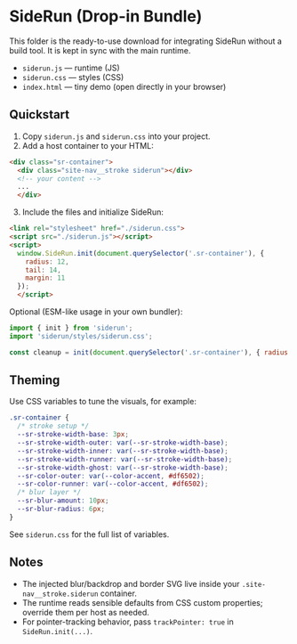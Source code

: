 # SideRun (Drop-in Bundle)

This folder is the ready-to-use download for integrating SideRun without a build tool. It is kept in sync with the main runtime.

- `siderun.js` — runtime (JS)
- `siderun.css` — styles (CSS)
- `index.html` — tiny demo (open directly in your browser)

## Quickstart

1) Copy `siderun.js` and `siderun.css` into your project.
2) Add a host container to your HTML:

```html
<div class="sr-container">
  <div class="site-nav__stroke siderun"></div>
  <!-- your content -->
  ...
  </div>
```

3) Include the files and initialize SideRun:

```html
<link rel="stylesheet" href="./siderun.css">
<script src="./siderun.js"></script>
<script>
  window.SideRun.init(document.querySelector('.sr-container'), {
    radius: 12,
    tail: 14,
    margin: 11
  });
  </script>
```

Optional (ESM-like usage in your own bundler):

```js
import { init } from 'siderun';
import 'siderun/styles/siderun.css';

const cleanup = init(document.querySelector('.sr-container'), { radius: 12, tail: 14, margin: 11 });
```

## Theming

Use CSS variables to tune the visuals, for example:

```css
.sr-container {
  /* stroke setup */
  --sr-stroke-width-base: 3px;
  --sr-stroke-width-outer: var(--sr-stroke-width-base);
  --sr-stroke-width-inner: var(--sr-stroke-width-base);
  --sr-stroke-width-runner: var(--sr-stroke-width-base);
  --sr-stroke-width-ghost: var(--sr-stroke-width-base);
  --sr-color-outer: var(--color-accent, #df6502);
  --sr-color-runner: var(--color-accent, #df6502);
  /* blur layer */
  --sr-blur-amount: 10px;
  --sr-blur-radius: 6px;
}
```

See `siderun.css` for the full list of variables.

## Notes

- The injected blur/backdrop and border SVG live inside your `.site-nav__stroke.siderun` container.
- The runtime reads sensible defaults from CSS custom properties; override them per host as needed.
- For pointer-tracking behavior, pass `trackPointer: true` in `SideRun.init(...)`.

